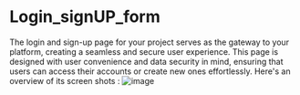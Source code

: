 # Login_signUP_form
The login and sign-up page for your project serves as the gateway to your platform, creating a seamless and secure user experience. This page is designed with user convenience and data security in mind, ensuring that users can access their accounts or create new ones effortlessly. Here's an overview of its screen shots :
![image](https://github.com/Dhruil/Login_signUP_form/assets/132254607/b9070f52-c6d4-4120-ae5a-b0c71e466ec3)
